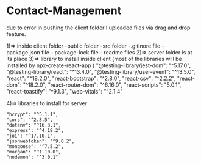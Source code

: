 # Contact-Management
due to error in pushing the client folder I uploaded files via drag and drop feature.

1)=>   inside client folder
        -public folder
        -src folder
        -.gitinore file
        -  package.json file
        -  package-lock file 
        -  readme files
2)=>  server folder is at its place
3)=>  library to install inside client (most of the libraries will be installed by npx-create-react-app )
   "@testing-library/jest-dom": "^5.17.0",
    "@testing-library/react": "^13.4.0",
    "@testing-library/user-event": "^13.5.0",
    "react": "^18.2.0",
    "react-bootstrap": "^2.8.0",
    "react-csv": "^2.2.2",
    "react-dom": "^18.2.0",
    "react-router-dom": "^6.16.0",
    "react-scripts": "5.0.1",
    "react-toastify": "^9.1.3",
    "web-vitals": "^2.1.4"

4)=> libraries to install for server

    "bcrypt": "^5.1.1",
    "cors": "^2.8.5",
    "dotenv": "^16.3.1",
    "express": "^4.18.2",
    "joi": "^17.10.1",
    "jsonwebtoken": "^9.0.2",
    "mongoose": "^7.5.2",
    "morgan": "^1.10.0",
    "nodemon": "^3.0.1"
        
